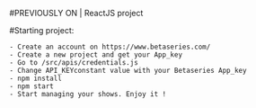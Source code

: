 #PREVIOUSLY ON | ReactJS project

#Starting project:

    - Create an account on https://www.betaseries.com/
    - Create a new project and get your App_key
    - Go to /src/apis/credentials.js
    - Change API_KEYconstant value with your Betaseries App_key
    - npm install
    - npm start 
    - Start managing your shows. Enjoy it !
